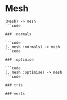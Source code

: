 # Mesh

```code
(Mesh) -> mesh
```code

### :normals

```code
(. mesh :normals) -> mesh
```code

### :optimise

```code
(. mesh :optimise) -> mesh
```code

### tris

### verts

